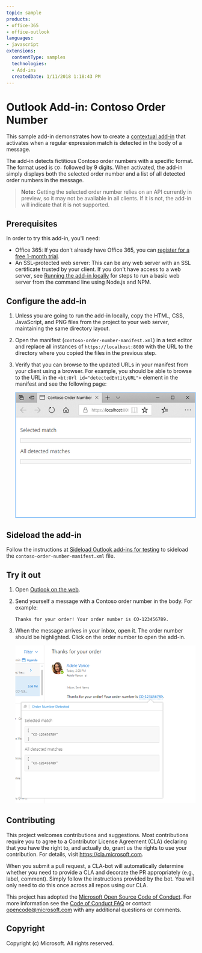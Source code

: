 ```yaml
---
topic: sample
products:
- office-365
- office-outlook
languages:
- javascript
extensions:
  contentType: samples
  technologies:
  - Add-ins
  createdDate: 1/11/2018 1:18:43 PM
---
```

# Outlook Add-in: Contoso Order Number

This sample add-in demonstrates how to create a [contextual add-in](https://docs.microsoft.com/en-us/outlook/add-ins/contextual-outlook-add-ins) that activates when a regular expression match is detected in the body of a message.

The add-in detects fictitious Contoso order numbers with a specific format. The format used is `CO-` followed by 9 digits. When activated, the add-in simply displays both the selected order number and a list of all detected order numbers in the message.

> **Note:** Getting the selected order number relies on an API currently in preview, so it may not be available in all clients. If it is not, the add-in will indicate that it is not supported.

## Prerequisites

In order to try this add-in, you'll need:

- Office 365: If you don't already have Office 365, you can [register for a free 1-month trial](http://office.microsoft.com/en-us/try/?WT%2Eintid1=ODC%5FENUS%5FFX101785584%5FXT104056786).
- An SSL-protected web server: This can be any web server with an SSL certificate trusted by your client. If you don't have access to a web server, see [Running the add-in locally](running-locally.md) for steps to run a basic web server from the command line using Node.js and NPM.

## Configure the add-in

1. Unless you are going to run the add-in locally, copy the HTML, CSS, JavaScript, and PNG files from the project to your web server, maintaining the same directory layout.
1. Open the manifest (`contoso-order-number-manifest.xml`) in a text editor and replace all instances of `https://localhost:8080` with the URL to the directory where you copied the files in the previous step.
1. Verify that you can browse to the updated URLs in your manifest from your client using a browser. For example, you should be able to browse to the URL in the `<bt:Url id="detectedEntityURL">` element in the manifest and see the following page:

    ![A screenshot of the add-in's index.html page loaded in a browser](readme-images/browse-to-add-in.PNG)

## Sideload the add-in

Follow the instructions at [Sideload Outlook add-ins for testing](https://docs.microsoft.com/en-us/outlook/add-ins/sideload-outlook-add-ins-for-testing) to sideload the `contoso-order-number-manifest.xml` file.

## Try it out

1. Open [Outlook on the web](https://outlook.office.com).
1. Send yourself a message with a Contoso order number in the body. For example:

    ```
    Thanks for your order! Your order number is CO-123456789.
    ```
1. When the message arrives in your inbox, open it. The order number should be highlighted. Click on the order number to open the add-in.

    ![A screenshot of the add-in activated in Outlook on the web](readme-images/add-in-activated.PNG)

## Contributing

This project welcomes contributions and suggestions.  Most contributions require you to agree to a
Contributor License Agreement (CLA) declaring that you have the right to, and actually do, grant us
the rights to use your contribution. For details, visit https://cla.microsoft.com.

When you submit a pull request, a CLA-bot will automatically determine whether you need to provide
a CLA and decorate the PR appropriately (e.g., label, comment). Simply follow the instructions
provided by the bot. You will only need to do this once across all repos using our CLA.

This project has adopted the [Microsoft Open Source Code of Conduct](https://opensource.microsoft.com/codeofconduct/).
For more information see the [Code of Conduct FAQ](https://opensource.microsoft.com/codeofconduct/faq/) or
contact [opencode@microsoft.com](mailto:opencode@microsoft.com) with any additional questions or comments.

## Copyright

Copyright (c) Microsoft. All rights reserved.
